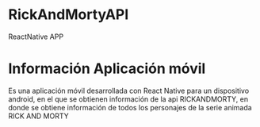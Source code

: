 # RickAndMortyAPI
ReactNative APP

<H1> Información Aplicación móvil </H1>
<p> Es una aplicación móvil desarrollada con React Native para un dispositivo android, en el que se obtienen información de la api RICKANDMORTY, en donde se obtiene información de todos los personajes de la serie animada RICK AND MORTY </p>

